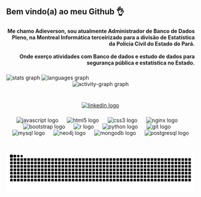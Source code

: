 <h2 align="left">Bem vindo(a) ao meu Github 👌</h2>

###

<h4 align="right">Me chamo Adieverson, sou atualmente Administrador de Banco de Dados Pleno, na Montreal Informática terceirizado para a divisão de Estatística da Polícia Civil do Estado do Pará.<br><br>Onde exerço atividades com Banco de dados e estudo de dados para segurança pública e estatística no Estado.</h4>

###

<div align="left">
  <img src="https://github-readme-stats.vercel.app/api?username=AdieversonSilva&hide_title=false&hide_rank=false&show_icons=true&include_all_commits=true&count_private=true&disable_animations=false&theme=buefy&locale=en&hide_border=false" height="150" alt="stats graph"  /> <img src="https://github-readme-stats.vercel.app/api/top-langs?username=AdieversonSilva&locale=en&hide_title=false&layout=compact&card_width=320&langs_count=5&theme=buefy&hide_border=false" height="150" alt="languages graph"  /></div>
<div align="center">
  <img src="https://github-readme-activity-graph.vercel.app/graph?username=AdieversonSilva&theme=vue" height="500" alt="activity-graph graph"  /></div>


###

<br clear="both">

<div align="center">
  <a href="https://www.linkedin.com/in/adieverson-silva-589a62199/" target="_blank">
    <img src="https://raw.githubusercontent.com/maurodesouza/profile-readme-generator/master/src/assets/icons/social/linkedin/default.svg" width="62" height="50" alt="linkedin logo"  />
  </a>
</div>

###

<div align="center">
  <img src="https://cdn.jsdelivr.net/gh/devicons/devicon/icons/javascript/javascript-original.svg" height="50" alt="javascript logo"  />
  <img width="15" />
  <img src="https://cdn.jsdelivr.net/gh/devicons/devicon/icons/html5/html5-original.svg" height="50" alt="html5 logo"  />
  <img width="15" />
  <img src="https://cdn.jsdelivr.net/gh/devicons/devicon/icons/css3/css3-original.svg" height="50" alt="css3 logo"  />
  <img width="15" />
  <img src="https://cdn.jsdelivr.net/gh/devicons/devicon/icons/nginx/nginx-original.svg" height="50" alt="nginx logo"  />
  <img width="15" />
  <img src="https://cdn.jsdelivr.net/gh/devicons/devicon/icons/bootstrap/bootstrap-original.svg" height="50" alt="bootstrap logo"  />
  <img width="15" />
  <img src="https://cdn.jsdelivr.net/gh/devicons/devicon/icons/r/r-original.svg" height="50" alt="r logo"  />
  <img width="15" />
  <img src="https://cdn.jsdelivr.net/gh/devicons/devicon/icons/python/python-original.svg" height="50" alt="python logo"  />
  <img width="15" />
  <img src="https://cdn.jsdelivr.net/gh/devicons/devicon/icons/git/git-original.svg" height="50" alt="git logo"  />
  <img width="15" />
  <img src="https://cdn.jsdelivr.net/gh/devicons/devicon/icons/mysql/mysql-original.svg" height="50" alt="mysql logo"  />
  <img width="15" />
  <img src="https://cdn.jsdelivr.net/gh/devicons/devicon/icons/neo4j/neo4j-original.svg" height="50" alt="neo4j logo"  />
  <img width="15" />
  <img src="https://cdn.jsdelivr.net/gh/devicons/devicon/icons/mongodb/mongodb-original.svg" height="50" alt="mongodb logo"  />
  <img width="15" />
  <img src="https://cdn.jsdelivr.net/gh/devicons/devicon/icons/postgresql/postgresql-original.svg" height="50" alt="postgresql logo"  />
</div>

###

<br clear="both">

<img src="https://raw.githubusercontent.com/AdieversonSilva/AdieversonSilva/output/snake.svg" alt="Snake animation" />

###
